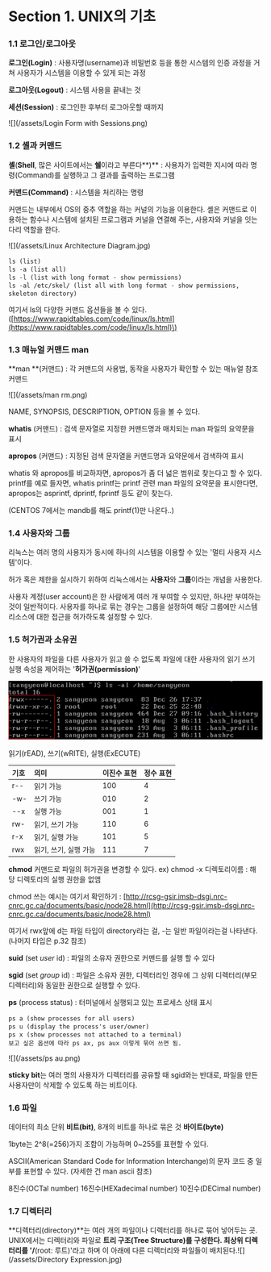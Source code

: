 # Section 1. UNIX의 기초

### 1.1 로그인/로그아웃

**로그인\(Login\)** : 사용자명\(username\)과 비밀번호 등을 통한 시스템의 인증 과정을 거쳐 사용자가 시스템을 이용할 수 있게 되는 과정

**로그아웃\(Logout\)** : 시스템 사용을 끝내는 것

**세션\(Session\)** : 로그인한 후부터 로그아웃할 때까지

![](/assets/Login Form with Sessions.png)

### 1.2 셸과 커맨드

**셸**\(**Shell**, 많은 사이트에서는 **쉘**이라고 부른다**\)** : 사용자가 입력한 지시에 따라 명령\(Command\)를 실행하고 그 결과를 출력하는 프로그램

**커맨드\(Command\)** : 시스템을 처리하는 명령

커맨드는 내부에서 OS의 중추 역할을 하는 커널의 기능을 이용한다. 셸은 커맨드로 이용하는 함수나 시스템에 설치된 프로그램과 커널을 연결해 주는, 사용자와 커널을 잇는 다리 역할을 한다.

![](/assets/Linux Architecture Diagram.jpg)

```
ls (list)
ls -a (list all)
ls -l (list with long format - show permissions)
ls -al /etc/skel/ (list all with long format - show permissions, skeleton directory)
```

여기서 ls의 다양한 커맨드 옵션들을 볼 수 있다.\([https://www.rapidtables.com/code/linux/ls.html](https://www.rapidtables.com/code/linux/ls.html)\)

### 1.3 매뉴얼 커맨드 man

**man **\(커맨드\) : 각 커맨드의 사용법, 동작을 사용자가 확인할 수 있는 매뉴얼 참조 커맨드

![](/assets/man rm.png)

NAME, SYNOPSIS, DESCRIPTION, OPTION 등을 볼 수 있다.

**whatis** \(커맨드\) : 검색 문자열로 지정한 커맨드명과 매치되는 man 파일의 요약문을 표시

**apropos** \(커맨드\) : 지정된 검색 문자열을 커맨드명과 요약문에서 검색하여 표시

whatis 와 apropos를 비교하자면, apropos가 좀 더 넓은 범위로 찾는다고 할 수 있다. printf를 예로 들자면, whatis printf는 printf 관련 man 파일의 요약문을 표시한다면, apropos는 asprintf, dprintf, fprintf 등도 같이 찾는다.

\(CENTOS 7에서는 mandb를 해도 printf\(1\)만 나온다..\)

### 1.4 사용자와 그룹

리눅스는 여러 명의 사용자가 동시에 하나의 시스템을 이용할 수 있는 '멀티 사용자 시스템'이다.

허가 혹은 제한을 실시하기 위하여 리눅스에서는 **사용자**와 **그룹**이라는 개념을 사용한다.

사용자 계정\(user account\)은 한 사람에게 여러 개 부여할 수 있지만, 하나만 부여하는 것이 일반적이다. 사용자를 하나로 묶는 경우는 그룹을 설정하여 해당 그룹에만 시스템 리소스에 대한 접근을 허가하도록 설정할 수 있다.

### 1.5 허가권과 소유권

한 사용자의 파일을 다른 사용자가 읽고 쓸 수 없도록 파일에 대한 사용자의 읽기 쓰기 실행 속성을 제어하는 '**허가권\(permission\)**'

![](/assets/permission.png)

읽기\(rEAD\), 쓰기\(wRITE\), 실행\(ExECUTE\)

| 기호 | 의미 | 이진수 표현 | 정수 표현 |
| :--- | :--- | :--- | :--- |
| r-- | 읽기 가능 | 100 | 4 |
| -w- | 쓰기 가능 | 010 | 2 |
| --x | 실행 가능 | 001 | 1 |
| rw- | 읽기, 쓰기 가능 | 110 | 6 |
| r-x | 읽기, 실행 가능 | 101 | 5 |
| rwx | 읽기, 쓰기, 실행 가능 | 111 | 7 |

**chmod** 커맨드로 파일의 허가권을 변경할 수 있다. ex\) chmod -x 디렉토리이름 : 해당 디렉토리의 실행 권한을 없앰

chmod 쓰는 예시는 여기서 확인하기 : [http://rcsg-gsir.imsb-dsgi.nrc-cnrc.gc.ca/documents/basic/node28.html](http://rcsg-gsir.imsb-dsgi.nrc-cnrc.gc.ca/documents/basic/node28.html)

여기서 rwx앞에 d는 파일 타입이 directory라는 걸, -는 일반 파일이라는걸 나타낸다.\(나머지 타입은 p.32 참조\)

**suid** \(set _user_ id\) : 파일의 소유자 권한으로 커맨드를 실행 할 수 있다

**sgid** \(set _group_ id\) : 파일은 소유자 권한, 디렉터리인 경우에 그 상위 디렉터리\(부모 디렉터리\)와 동일한 권한으로 실행할 수 있다.

**ps** \(process status\) : 터미널에서 실행되고 있는 프로세스 상태 표시

```
ps a (show processes for all users)
ps u (display the process's user/owner)
ps x (show processes not attached to a terminal)
보고 싶은 옵션에 따라 ps ax, ps aux 이렇게 묶어 쓰면 됨.
```

![](/assets/ps au.png)

**sticky bit**는 여러 명의 사용자가 디렉터리를 공유할 때 sgid와는 반대로, 파일을 만든 사용자만이 삭제할 수 있도록 하는 비트이다.

### 1.6 파일

데이터의 최소 단위 **비트\(bit\)**, 8개의 비트를 하나로 묶은 것 **바이트\(byte\)**

1byte는 2^8\(=256\)가지 조합이 가능하며 0~255를 표현할 수 있다.

ASCII\(American Standard Code for Information Interchange\)의 문자 코드 중 일부를 표현할 수 있다. \(자세한 건 man ascii 참조\)

8진수\(OCTal number\) 16진수\(HEXadecimal number\) 10진수\(DECimal number\)

### 1.7 디렉터리

**디렉터리\(directory\)**는 여러 개의 파일이나 디렉터리를 하나로 묶어 넣어두는 곳. UNIX에서는 디렉터리와 파일로 **트리 구조\(Tree Structure\)**를 구성한다. 최상위 디렉터리를 '**/**\(root: 루트\)'라고 하며 이 아래에 다른 디렉터리와 파일들이 배치된다.![](/assets/Directory Expression.jpg)

